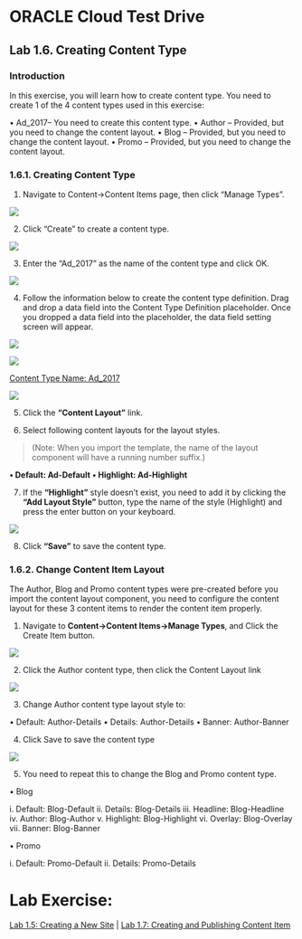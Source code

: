 # ORACLE Cloud Test Drive #

## Lab 1.6. Creating Content Type ##

### Introduction ###

In this exercise, you will learn how to create content type. You need to create 1 of the 4
content types used in this exercise:

• Ad_2017– You need to create this content type.
• Author – Provided, but you need to change the content layout.
• Blog – Provided, but you need to change the content layout.
• Promo – Provided, but you need to change the content layout.

### 1.6.1. Creating Content Type ###

1. Navigate to Content->Content Items page, then click “Manage Types”.

![](images/1.6.1.1.png)

2. Click “Create” to create a content type.

![](images/1.6.1.2.png)

3. Enter the “Ad_2017” as the name of the content type and click OK.

![](images/1.6.1.3.png)

4. Follow the information below to create the content type definition. Drag and
drop a data field into the Content Type Definition placeholder. Once you
dropped a data field into the placeholder, the data field setting screen will
appear.

![](images/1.6.1.4a.png)

![](images/1.6.1.4b.png)

[Content Type Name: Ad_2017](resource/ContentTypes.md)

![](images/1.6.1.4c.png)

5. Click the **“Content Layout”** link.

6. Select following content layouts for the layout styles.

>(Note: When you import the template, the name of the layout component will
have a running number suffix.)

**• Default: Ad-Default**
**• Highlight: Ad-Highlight**

7. If the **“Highlight”** style doesn’t exist, you need to add it by clicking the **“Add
Layout Style”** button, type the name of the style (Highlight) and press the
enter button on your keyboard.

![](images/1.6.1.7.png)

8. Click **“Save”** to save the content type.

### 1.6.2. Change Content Item Layout ###

The Author, Blog and Promo content types were pre-created before you import
the content layout component, you need to configure the content layout for
these 3 content items to render the content item properly.

1. Navigate to **Content->Content Items->Manage Types**, and Click the Create
Item button.

![](images/1.6.2.1.png)

2. Click the Author content type, then click the Content Layout link

![](images/1.6.2.2.png)

3. Change Author content type layout style to:

• Default: Author-Details
• Details: Author-Details
• Banner: Author-Banner

4. Click Save to save the content type

![](images/1.6.2.4.png)

5. You need to repeat this to change the Blog and Promo content type.

• Blog

i. Default: Blog-Default
ii. Details: Blog-Details
iii. Headline: Blog-Headline
iv. Author: Blog-Author
v. Highlight: Blog-Highlight
vi. Overlay: Blog-Overlay
vii. Banner: Blog-Banner

• Promo

i. Default: Promo-Default
ii. Details: Promo-Details

# Lab Exercise: #

[Lab 1.5: Creating a New Site](105-CecsLab.md) | [Lab 1.7: Creating and Publishing Content Item](107-CecsLab.md)
